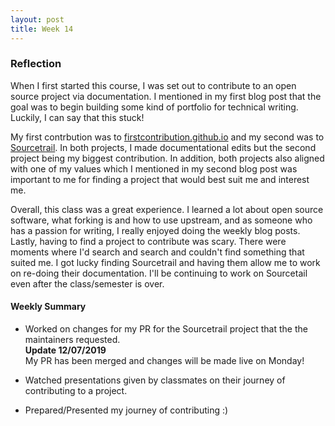 ```yaml
---
layout: post
title: Week 14
---
```


### Reflection

When I first started this course, I was set out to contribute to an open source project via documentation. I mentioned in my first blog post that the goal was to begin building some kind of portfolio for technical writing. Luckily, I can say that this stuck!

My first contrbution was to [firstcontribution.github.io](https://github.com/firstcontributions/firstcontributions.github.io) and my second was to [Sourcetrail](https://github.com/CoatiSoftware/Sourcetrail). In both projects, I made documentational edits but the second project being my biggest contribution. In addition, both projects also aligned with one of my values which I mentioned in my second blog post was important to me for finding a project that would best suit me and interest me. 

Overall, this class was a great experience. I learned a lot about open source software, what forking is and how to use upstream, and as someone who has a passion for writing, I really enjoyed doing the weekly blog posts. Lastly, having to find a project to contribute was scary. There were moments where I'd search and search and couldn't find something that suited me. I got lucky finding Sourcetrail and having them allow me to work on re-doing their documentation. I'll be continuing to work on Sourcetail even after the class/semester is over.

#### Weekly Summary

- Worked on changes for my PR for the Sourcetrail project that the the maintainers requested. <br>
**Update 12/07/2019** <br>
My PR has been merged and changes will be made live on Monday!

- Watched presentations given by classmates on their journey of contributing to a project.
- Prepared/Presented my journey of contributing :)



